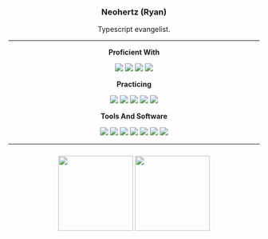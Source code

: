 <h3 align="center" width="100%">
	Neohertz (Ryan)
</h3>
<p align="center" width="100%">
Typescript evangelist.<p/>

---

<p align="center" width="100%">
	<b>Proficient With</b>
<p/>

<p align="center" width="100%">
	<img src="https://skillicons.dev/icons?i=ts"/>
	<img src="https://skillicons.dev/icons?i=js"/>
	<img src="https://skillicons.dev/icons?i=lua"/>
	<img src="https://skillicons.dev/icons?i=react"/>
<p/>

<p align="center" width="100%">
	<b>Practicing</b>
<p/>
<p align="center" width="100%">
<img src="https://skillicons.dev/icons?i=rust"/>
<img src="https://skillicons.dev/icons?i=cpp"/>
<img src="https://skillicons.dev/icons?i=cs"/>
<img src="https://skillicons.dev/icons?i=java"/>
<img src="https://skillicons.dev/icons?i=zig"/>
<p/>

<p align="center" width="100%">
	<b>Tools And Software</b>
<p/>
<p align="center" width="100%">
<img src="https://skillicons.dev/icons?i=cmake"/> 
<img src="https://skillicons.dev/icons?i=npm"/> 
<img src="https://skillicons.dev/icons?i=firebase"/> 
<img src="https://skillicons.dev/icons?i=git"/> 
<img src="https://skillicons.dev/icons?i=nodejs"/> 
<img src="https://skillicons.dev/icons?i=vscode"/> 
<img src="https://skillicons.dev/icons?i=bash"/> 

<p/>


---
<h3 align="center" width="100%">
<p align="center" width="100%">
	<img margin="auto" height=150 align="center" src="https://github-readme-stats.vercel.app/api?username=Neohertz&show_icons=true&theme=github_dark_dimmed&layout=compact"/>
	<img align="center" height=150 src="https://github-readme-stats.vercel.app/api/top-langs/?username=Neohertz&layout=compact&theme=github_dark_dimmed"/>
<p/>
